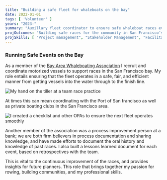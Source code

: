 ```yaml
---
title: "Building a safe fleet for whaleboats on the bay"
date: 2022-01-01
tags: [ 'Volunteer' ]
years: "2023-"
summary: "Auxillary fleet coordinator to ensure safe whaleboat races events on the water"
projOutcomes: "Building safe races for the community in San Francisco’s shared outdoor spaces."
projSkills: [ "Project management", "Stakeholder Management", "Facilitation", "Change Management", "Documentation", "Scheduling", "Facilitation", "Problem Solving" ]
---
```


### Running Safe Events on the Bay

As a member of the [Bay Area Whaleboating Association](http://www.itcrowing.com/bawra/) I recruit and coordinate motorized vessels to support races in the San Francisco bay. My role entails ensuring that the fleet operates in a safe, fair, and efficient manner from getting vessels into the water through to the finish line. 

![My hand on the tiller at a team race practice](/doiug-boat.webp)

At times this can mean coordinating with the Port of San francisco as well as private boating clubs in the San Francisco area. 

![I created a checklist and other OPAs to ensure the next fleet operates smoothly](/fleet-checklist.webp)

Another member of the association was a process improvement person at a bank; we are both firm believers in process documentation and sharing knowledge, and have made efforts to document the oral history and knowledge of past races. I also built a lessons learned document for each event, based on retrospectives with the team. 

This is vital to the continuous improvement of the races, and provides insights for future planners. This role that brings together my passion for rowing, building communities, and my professional skills.
